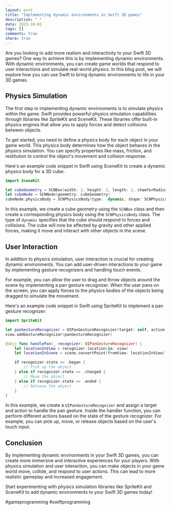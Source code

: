 ```yaml
---
layout: post
title: "Implementing dynamic environments in Swift 3D games"
description: " "
date: 2023-10-01
tags: []
comments: true
share: true
---
```


Are you looking to add more realism and interactivity to your Swift 3D games? One way to achieve this is by implementing dynamic environments. With dynamic environments, you can create game worlds that respond to user interactions and simulate real-world physics. In this blog post, we will explore how you can use Swift to bring dynamic environments to life in your 3D games.

## Physics Simulation

The first step in implementing dynamic environments is to simulate physics within the game. Swift provides powerful physics simulation capabilities through libraries like SpriteKit and SceneKit. These libraries offer built-in physics engines that allow you to apply forces and detect collisions between objects.

To get started, you need to define a physics body for each object in your game world. This physics body determines how the object behaves in the physics simulation. You can specify properties like mass, friction, and restitution to control the object's movement and collision response.

Here's an example code snippet in Swift using SceneKit to create a dynamic physics body for a 3D cube:

```swift
import SceneKit

let cubeGeometry = SCNBox(width: 2, height: 2, length: 2, chamferRadius: 0)
let cubeNode = SCNNode(geometry: cubeGeometry)
cubeNode.physicsBody = SCNPhysicsBody(type: .dynamic, shape: SCNPhysicsShape(geometry: cubeGeometry, options: nil))
```

In this example, we create a cube geometry using the `SCNBox` class and then create a corresponding physics body using the `SCNPhysicsBody` class. The type of `dynamic` specifies that the cube should respond to forces and collisions. The cube will now be affected by gravity and other applied forces, making it move and interact with other objects in the scene.

## User Interaction

In addition to physics simulation, user interaction is crucial for creating dynamic environments. You can add user-driven interactions to your game by implementing gesture recognizers and handling touch events.

For example, you can allow the user to drag and throw objects around the scene by implementing a pan gesture recognizer. When the user pans on the screen, you can apply forces to the physics bodies of the objects being dragged to simulate the movement.

Here's an example code snippet in Swift using SpriteKit to implement a pan gesture recognizer:

```swift
import SpriteKit

let panGestureRecognizer = UIPanGestureRecognizer(target: self, action: #selector(handlePan(_:)))
view.addGestureRecognizer(panGestureRecognizer)

@objc func handlePan(_ recognizer: UIPanGestureRecognizer) {
    let locationInView = recognizer.location(in: view)
    let locationInScene = scene.convertPoint(fromView: locationInView)

    if recognizer.state == .began {
        // Pick up the object
    } else if recognizer.state == .changed {
        // Move the object
    } else if recognizer.state == .ended {
        // Release the object
    }
}
```

In this example, we create a `UIPanGestureRecognizer` and assign a target and action to handle the pan gesture. Inside the handler function, you can perform different actions based on the state of the gesture recognizer. For example, you can pick up, move, or release objects based on the user's touch input.

## Conclusion

By implementing dynamic environments in your Swift 3D games, you can create more immersive and interactive experiences for your players. With physics simulation and user interaction, you can make objects in your game world move, collide, and respond to user actions. This can lead to more realistic gameplay and increased engagement.

Start experimenting with physics simulation libraries like SpriteKit and SceneKit to add dynamic environments to your Swift 3D games today!

#gameprogramming #swiftprogramming